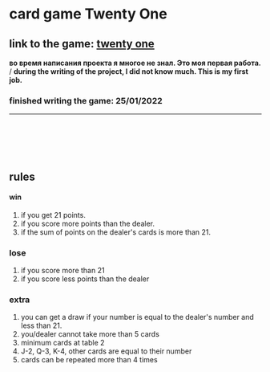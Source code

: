 # card game Twenty One

## link to the game: [twenty one](https://mmiksaa.github.io/cardGame-twentyOne/)


**во время написания проекта я многое не знал. Это моя первая работа.**
/
**during the writing of the project, I did not know much. This is my first job.**

### finished writing the game: 25/01/2022
___
<!-- &nbsp;&nbsp;&nbsp;&nbsp;&nbsp;&nbsp; -->
<br>
<br>
<br>
<br>

## rules 


#### win
1) if you get 21 points.
2) if you score more points than the dealer.
3) if the sum of points on the dealer's cards is more than 21.

### lose
1) if you score more than 21
2) if you score less points than the dealer

### extra
1) you can get a draw if your number is equal to the dealer's number and less than 21.
2) you/dealer cannot take more than 5 cards
3) minimum cards at table 2
4) J-2, Q-3, K-4, other cards are equal to their number
5) cards can be repeated more than 4 times